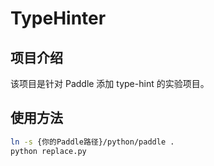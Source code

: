 # TypeHinter

## 项目介绍
该项目是针对 Paddle 添加 type-hint 的实验项目。

## 使用方法

```sh
ln -s {你的Paddle路径}/python/paddle .
python replace.py
```
